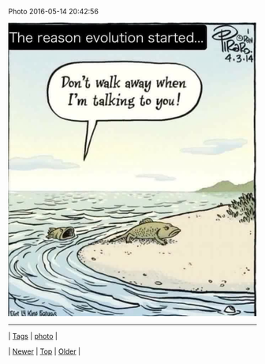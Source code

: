 <!--
title: Photo 2016-05-14 20
date: 2020-06-28T15:27:00.115Z
tags: photo
-->


Photo 2016-05-14 20:42:56

![](144362450984-0.jpg)

<!--BOTTOM-POST-NAVIGATION-->
---

| [Tags](tags.md) | [photo](tag-photo.md) |

| [Newer](144267547759.md) | [Top](index.md) | [Older](144444390099.md) |